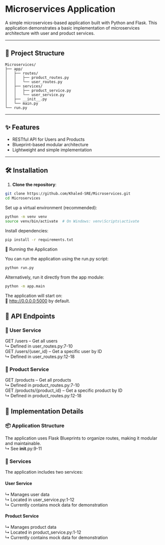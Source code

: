 # Microservices Application

A simple microservices-based application built with Python and Flask. This application demonstrates a basic implementation of microservices architecture with user and product services.

---

## 📁 Project Structure  
```
Microservices/
├── app/
│   ├── routes/
│   │   ├── product_routes.py
│   │   └── user_routes.py
│   ├── services/
│   │   ├── product_service.py
│   │   └── user_service.py
│   ├── __init__.py
│   └── main.py
└── run.py

```
---

## ✨ Features

- RESTful API for Users and Products  
- Blueprint-based modular architecture  
- Lightweight and simple implementation  

---

## 🛠️ Installation

1. **Clone the repository**:
```bash
git clone https://github.com/Khaled-SRE/Microservices.git
cd Microservices
```
Set up a virtual environment (recommended):
```bash
python -m venv venv
source venv/bin/activate  # On Windows: venv\Scripts\activate
```
Install dependencies:
```bash
pip install -r requirements.txt
```
🚀 Running the Application

You can run the application using the run.py script:

```bash
python run.py
```
Alternatively, run it directly from the app module:
```bash
python -m app.main
```
The application will start on:  
📍 http://0.0.0.0:5000 by default.  

## 📡 API Endpoints  

### 🔹 User Service  
GET /users – Get all users  
↳ Defined in user_routes.py:7-10  
GET /users/{user_id} – Get a specific user by ID  
↳ Defined in user_routes.py:12-18  
### 🔹 Product Service  
GET /products – Get all products  
↳ Defined in product_routes.py:7-10  
GET /products/{product_id} – Get a specific product by ID  
↳ Defined in product_routes.py:12-18  

## 🧠 Implementation Details  

### 📦 Application Structure  
The application uses Flask Blueprints to organize routes, making it modular and maintainable.  
↳ See __init__.py:9-11  

### 🧩 Services  
The application includes two services:  

#### User Service  
↳ Manages user data  
↳ Located in user_service.py:1-12  
↳ Currently contains mock data for demonstration  
#### Product Service  
↳ Manages product data  
↳ Located in product_service.py:1-12  
↳ Currently contains mock data for demonstration  
